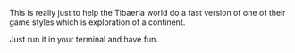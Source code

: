 This is really just to help the Tibaeria world do a fast version of one of their game styles which is exploration of a continent.


Just run it in your terminal and have fun.
